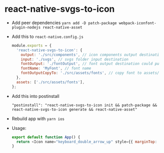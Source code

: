 # react-native-svgs-to-icon

- Add peer dependencies
  `yarn add -D patch-package webpack-iconfont-plugin-nodejs react-native-asset`

- Add this to `react-native.config.js`

  ```js
  module.exports = {
    'react-native-svgs-to-icon': {
      output: './src/components', // icon components output destination
      input: './svgs', // svgs folder input destination
      fontOutput: './fontOutput', // font output destination could put this folder into .gitingore
      fontName: 'MyFont', // font name
      fontOutputCopyTo: './src/assets/fonts', // copy font to assets/fonts
    },
    assets: ['./src/assets/fonts'],
  };
  ```

- Add this into postinstall

  ```
  "postinstall": "react-native-svgs-to-icon init && patch-package && react-native-svgs-to-icon generate && react-native-asset"
  ```

- Rebuild app with `yarn ios`

- Usage:

  ```js
  export default function App() {
    return <Icon name="keyboard_double_arrow_up" style={{ marginTop: 100 }} size={24} color="green" />;
  }
  ```

